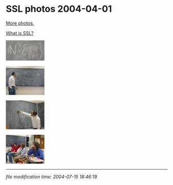 SSL photos 2004-04-01
=====================

[More photos.](/p/photos/)

[What is SSL?](http://math.wisc.edu/~propp/SSL/)

[![[Thumb]](/photos/thumb/2004-04-01-img_1199.jpg)](/photos/2004-04-01-img_1199.jpg)

[![[Thumb]](/photos/thumb/2004-04-01-img_1200.jpg)](/photos/2004-04-01-img_1200.jpg)

[![[Thumb]](/photos/thumb/2004-04-01-img_1203.jpg)](/photos/2004-04-01-img_1203.jpg)

[![[Thumb]](/photos/thumb/2004-04-01-img_1204.jpg)](/photos/2004-04-01-img_1204.jpg)

* * *

<div class="rightside"><em>file modification time: 2004-07-15 18:46:19</em></div>

